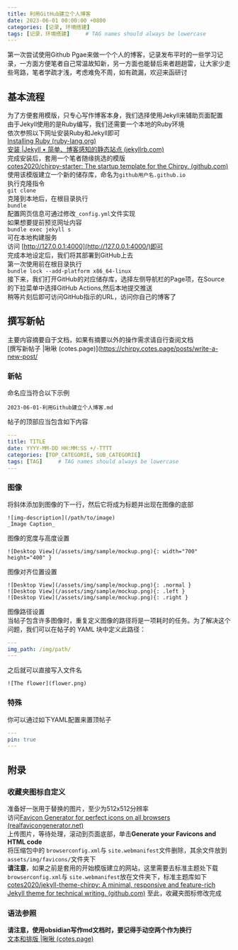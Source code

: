 ```yaml
---
title: 利用GitHub建立个人博客
date: 2023-06-01 00:00:00 +0800
categories: [记录, 环境搭建]
tags: [记录，环境搭建]     # TAG names should always be lowercase
---
```

第一次尝试使用Github Pgae来做一个个人的博客，记录发布平时的一些学习记录，一方面方便笔者自己常温故知新，另一方面也能替后来者趟趟雷，让大家少走些弯路，笔者学疏才浅，考虑难免不周，如有疏漏，欢迎来函研讨    
## 基本流程
为了方便套用模版，只专心写作博客本身，我们选择使用Jekyll来辅助页面配置  
由于Jekyll使用的是Ruby编写，我们还需要一个本地的Ruby环境  
依次参照以下网址安装Ruby和Jekyll即可  
[Installing Ruby (ruby-lang.org)](https://www.ruby-lang.org/en/documentation/installation/)  
[安装 |Jekyll • 简单、博客感知的静态站点 (jekyllrb.com)](https://jekyllrb.com/docs/installation/)   
完成安装后，套用一个笔者随缘挑选的模版  
[cotes2020/chirpy-starter: The startup template for the Chirpy. (github.com)](https://github.com/cotes2020/chirpy-starter)  
使用该模版建立一个新的储存库，命名为`github用户名.github.io`  
执行克隆指令  
`git clone`  
克隆到本地后，在根目录执行  
`bundle`   
配置网页信息可通过修改`_config.yml`文件实现  
如果想要提前预览网址内容  
`bundle exec jekyll s`  
可在本地构建服务  
访问 [http://127.0.0.1:4000](http://127.0.0.1:4000/)即可  
完成本地设定后，我们将其部署到GitHub上去  
第一次使用前在根目录执行  
`bundle lock --add-platform x86_64-linux`  
接下来，我们打开GitHub的对应储存库，选择左侧导航栏的Page项，在Source的下拉菜单中选择GitHub Actions,然后本地提交推送  
稍等片刻后即可访问GitHub指示的URL，访问你自己的博客了  
## 撰写新帖
主要内容摘要自于文档，如果有摘要以外的操作需求请自行查阅文档  
[撰写新帖子 |啾啾 (cotes.page)](https://chirpy.cotes.page/posts/write-a-new-post/  
### 新帖
命名应当符合以下示例  
```Text
2023-06-01-利用Github建立个人博客.md
```
帖子的顶部应当包含如下内容  
```YAML
---
title: TITLE
date: YYYY-MM-DD HH:MM:SS +/-TTTT
categories: [TOP_CATEGORIE, SUB_CATEGORIE]
tags: [TAG]     # TAG names should always be lowercase
---
```
### 图像
将斜体添加到图像的下一行，然后它将成为标题并出现在图像的底部  
```Text
![img-description](/path/to/image)
_Image Caption_
```
图像的宽度与高度设置  
```Text
![Desktop View](/assets/img/sample/mockup.png){: width="700" height="400" }
```
图像对齐位置设置  
```Text
![Desktop View](/assets/img/sample/mockup.png){: .normal }
![Desktop View](/assets/img/sample/mockup.png){: .left }
![Desktop View](/assets/img/sample/mockup.png){: .right }
```
图像路径设置  
当帖子包含许多图像时，重复定义图像的路径将是一项耗时的任务。为了解决这个问题，我们可以在帖子的 YAML 块中定义此路径：  
```YAML
---
img_path: /img/path/
---
```
之后就可以直接写入文件名  
```Text
![The flower](flower.png)
```
### 特殊
你可以通过如下YAML配置来置顶帖子  
```YAML
---
pin: true
---
```

## 附录
### 收藏夹图标自定义
准备好一张用于替换的图片，至少为512x512分辨率  
访问[Favicon Generator for perfect icons on all browsers (realfavicongenerator.net)](https://realfavicongenerator.net/)  
上传图片，等待处理，滚动到页面底部，单击**Generate your Favicons and HTML code**  
将压缩包中的 `browserconfig.xml`与 `site.webmanifest`文件删除，其余文件放到`assets/img/favicons/`文件夹下  
**请注意**，如果之前是套用的开始模版建立的网站，这里需要去标准主题处下载 `browserconfig.xml`与 `site.webmanifest`放在文件夹下，标准主题库如下  
[cotes2020/jekyll-theme-chirpy: A minimal, responsive and feature-rich Jekyll theme for technical writing. (github.com)](https://github.com/cotes2020/jekyll-theme-chirpy/tree/master)
至此，收藏夹图标修改完成  
### 语法参照
**请注意，使用obsidian写作md文档时，要记得手动空两个作为换行**  
[文本和排版 |啾啾 (cotes.page)](https://chirpy.cotes.page/posts/text-and-typography/)


